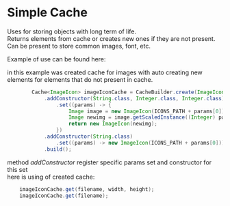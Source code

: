 # Simple Cache

Uses for storing objects with long term of life.  
Returns elements from cache or creates new ones if they are not present.  
Can be present to store common images, font, etc.  

Example of use can be found here:

in this example was created cache for images with auto creating new elements for elements that do not present in cache.

```java
		Cache<ImageIcon> imageIconCache = CacheBuilder.create(ImageIcon.class)
			.addConstructor(String.class, Integer.class, Integer.class)
				.set((params) -> {
					Image image = new ImageIcon(ICONS_PATH + params[0]).getImage();
					Image newimg = image.getScaledInstance((Integer) params[1], (Integer) params[2],  java.awt.Image.SCALE_DEFAULT);
					return new ImageIcon(newimg);
				})
			.addConstructor(String.class)
				.set((params) -> new ImageIcon(ICONS_PATH + params[0]))
			.build();
```

method _addConstructor_ register specific params set and constructor for this set  
here is using of created cache:

```java
	imageIconCache.get(filename, width, height);
	imageIconCache.get(filename);
```

